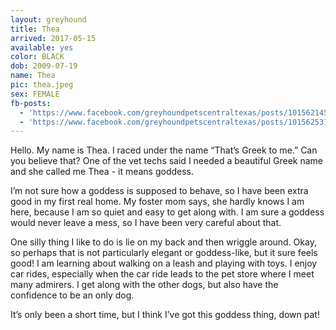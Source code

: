 ```yaml
---
layout: greyhound
title: Thea
arrived: 2017-05-15
available: yes
color: BLACK
dob: 2009-07-19
name: Thea
pic: thea.jpeg
sex: FEMALE
fb-posts:
  - 'https://www.facebook.com/greyhoundpetscentraltexas/posts/10156214543303572:0'
  - 'https://www.facebook.com/greyhoundpetscentraltexas/posts/10156253179383572'
---
```


Hello.  My name is Thea. I raced under the name “That’s Greek to me.”  Can you believe that?  One of the vet techs said I needed a beautiful Greek name and she called me Thea - it means goddess.  

I’m not sure how a goddess is supposed to behave, so I have been extra good in my first real home.  My foster mom says, she hardly knows I am here, because I am so quiet and easy to get along with.  I am sure a goddess would never leave  a mess, so I have been very careful about that.

One silly thing I like to do is lie on my back and then wriggle around.  Okay, so perhaps that is not particularly elegant or goddess-like, but it sure feels good!  I am learning about walking on a leash and playing with toys.  I enjoy car rides, especially when the car ride leads to the pet store where I meet many admirers.  I get along with the other dogs, but also have the confidence to be an only dog.   

It’s only been a short time, but I think I’ve got this goddess thing, down pat!
